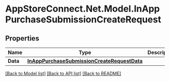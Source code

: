 # AppStoreConnect.Net.Model.InAppPurchaseSubmissionCreateRequest

## Properties

Name | Type | Description | Notes
------------ | ------------- | ------------- | -------------
**Data** | [**InAppPurchaseSubmissionCreateRequestData**](InAppPurchaseSubmissionCreateRequestData.md) |  | 

[[Back to Model list]](../README.md#documentation-for-models) [[Back to API list]](../README.md#documentation-for-api-endpoints) [[Back to README]](../README.md)

